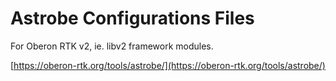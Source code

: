 # Astrobe Configurations Files

For Oberon RTK v2, ie. libv2 framework modules.

[https://oberon-rtk.org/tools/astrobe/](https://oberon-rtk.org/tools/astrobe/)
